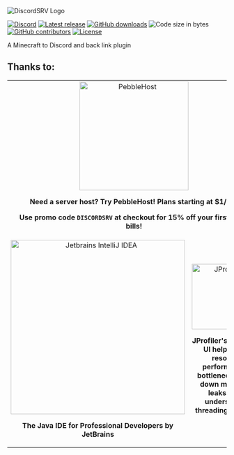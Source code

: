 ![DiscordSRV Logo](http://i.imgur.com/VTJtlli.png)

[![Discord](https://discordapp.com/api/guilds/135634590575493120/widget.png)](https://scarsz.me/discord)
[![Latest release](https://img.shields.io/github/release/DiscordSRV/DiscordSRV.svg)](https://github.com/DiscordSRV/DiscordSRV/releases/latest)
[![GitHub downloads](https://img.shields.io/github/downloads/DiscordSRV/DiscordSRV/total.svg)](https://github.com/DiscordSRV/DiscordSRV/releases/latest)
![Code size in bytes](https://img.shields.io/github/languages/code-size/badges/shields.svg)
[![GitHub contributors](https://img.shields.io/github/contributors/DiscordSRV/DiscordSRV.svg)](https://github.com/DiscordSRV/DiscordSRV/graphs/contributors)
[![License](https://img.shields.io/github/license/DiscordSRV/DiscordSRV.svg)](https://github.com/DiscordSRV/DiscordSRV/blob/master/LICENSE)

A Minecraft to Discord and back link plugin

## Thanks to:
<table>
    <tr>
        <td align="center" colspan="2">
            <a href="https://pebblehost.com"><img src="https://pebblehost.com/src/img/logos/main.png" alt="PebbleHost" width="250px"></img></a>
            <p><strong>Need a server host? Try PebbleHost! Plans starting at $1/GB.</p><p>Use promo code <code>DISCORDSRV</code> at checkout for 15% off your first three bills!</strong></p>
        </td>
    </tr>
    <tr>
        <td align="center" width="50%">
            <a href="https://www.jetbrains.com/idea/"><img src="https://scarsz.me/i/x2262.png" alt="Jetbrains IntelliJ IDEA" width="400px"></img></a>
            <p><strong>The Java IDE for Professional Developers by JetBrains</strong></p>            
        </td>
        <td align="center" width="50%">
            <a href="http://www.ej-technologies.com/products/jprofiler/overview.html"><img src="https://www.ej-technologies.com/images/product_banners/jprofiler_large.png" alt="JProfiler" width="150px"></img></a>
            <p><strong>JProfiler's intuitive UI helps you resolve performance bottlenecks, pin down memory leaks and understand threading issues.</strong></p>
        </td>
    </tr>
</table>
